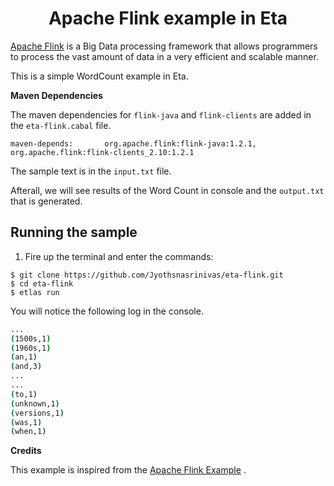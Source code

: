 
<h1 align="center">Apache Flink example in Eta</h1>

[Apache Flink](https://flink.apache.org/) is a Big Data processing framework that allows programmers to process the vast amount of data in a very efficient and scalable manner.

This is a simple WordCount example in Eta.

**Maven Dependencies**

The maven dependencies for `flink-java` and `flink-clients` are added in the `eta-flink.cabal` file.

```cabal
maven-depends:       org.apache.flink:flink-java:1.2.1, org.apache.flink:flink-clients_2.10:1.2.1

```

The sample text is in the `input.txt` file.

Afterall, we will see results of the Word Count in console and the `output.txt` that is generated.

## Running the sample

1) Fire up the terminal and enter the commands:

  ```
  $ git clone https://github.com/Jyothsnasrinivas/eta-flink.git
  $ cd eta-flink
  $ etlas run
  ```

You will notice the following log in the console.

```bash
...
(1500s,1)
(1960s,1)
(an,1)
(and,3)
...
...
(to,1)
(unknown,1)
(versions,1)
(was,1)
(when,1)

```

**Credits**

This example is inspired from the [Apache Flink Example](http://10minbasics.com/apache-flink-hello-world-java-example/) .
